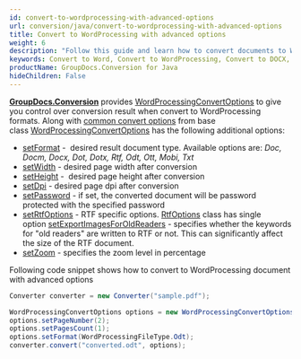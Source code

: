 ```yaml
---
id: convert-to-wordprocessing-with-advanced-options
url: conversion/java/convert-to-wordprocessing-with-advanced-options
title: Convert to WordProcessing with advanced options
weight: 6
description: "Follow this guide and learn how to convert documents to Word and Open Document formats like DOC, DOCX, ODT, OTT formats with height, width, DPI and other customizations using GroupDocs.Conversion for Java."
keywords: Convert to Word, Convert to WordProcessing, Convert to DOCX, Convert to DOC
productName: GroupDocs.Conversion for Java
hideChildren: False
---
```

[**GroupDocs.Conversion**](https://products.groupdocs.com/conversion/java) provides [WordProcessingConvertOptions](https://apireference.groupdocs.com/java/conversion/com.groupdocs.conversion.options.convert/WordProcessingConvertOptions) to give you control over conversion result when convert to WordProcessing formats. Along with [common convert options](https://apireference.groupdocs.com/conversion/java/com.groupdocs.conversion.options.convert/ConvertOptions) from base class [WordProcessingConvertOptions](https://apireference.groupdocs.com/java/conversion/com.groupdocs.conversion.options.convert/WordProcessingConvertOptions) has the following additional options:

*   [setFormat](https://apireference.groupdocs.com/java/conversion/com.groupdocs.conversion.options.convert/ConvertOptions#setFormat(com.groupdocs.conversion.filetypes.FileType)) -  desired result document type. Available options are: *Doc, Docm, Docx, Dot, Dotx, Rtf, Odt, Ott, Mobi, Txt*
*   [setWidth](https://apireference.groupdocs.com/java/conversion/com.groupdocs.conversion.options.convert/WordProcessingConvertOptions#setWidth(int)) - desired page width after conversion      
*   [setHeight](https://apireference.groupdocs.com/java/conversion/com.groupdocs.conversion.options.convert/WordProcessingConvertOptions#setHeight(int)) -  desired page height after conversion      
*   [setDpi](https://apireference.groupdocs.com/java/conversion/com.groupdocs.conversion.options.convert/WordProcessingConvertOptions#setDpi(double)) - desired page dpi after conversion      
*   [setPassword](https://apireference.groupdocs.com/java/conversion/com.groupdocs.conversion.options.convert/WordProcessingConvertOptions#setPassword(java.lang.String)) -  if set, the converted document will be password protected with the specified password
*   [setRtfOptions](https://apireference.groupdocs.com/java/conversion/com.groupdocs.conversion.options.convert/WordProcessingConvertOptions#setRtfOptions(com.groupdocs.conversion.options.convert.RtfOptions)) - RTF specific options. [RtfOptions](https://apireference.groupdocs.com/java/conversion/com.groupdocs.conversion.options.convert/RtfOptions) class has single option [setExportImagesForOldReaders](https://apireference.groupdocs.com/java/conversion/com.groupdocs.conversion.options.convert/RtfOptions#setExportImagesForOldReaders(boolean)) -  specifies whether the keywords for "old readers" are written to RTF or not. This can significantly affect the size of the RTF document.
*   [setZoom](https://apireference.groupdocs.com/java/conversion/com.groupdocs.conversion.options.convert/WordProcessingConvertOptions#setZoom(int)) - specifies the zoom level in percentage

Following code snippet shows how to convert to WordProcessing document with advanced options

```java
Converter converter = new Converter("sample.pdf");

WordProcessingConvertOptions options = new WordProcessingConvertOptions();
options.setPageNumber(2);
options.setPagesCount(1);
options.setFormat(WordProcessingFileType.Odt);
converter.convert("converted.odt", options);
```

